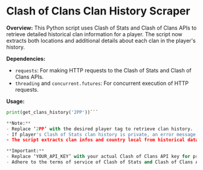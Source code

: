 # Clash of Clans Clan History Scraper

**Overview:**
This Python script uses Clash of Stats and Clash of Clans APIs to retrieve detailed historical clan information for a player. The script now extracts both locations and additional details about each clan in the player's history.

**Dependencies:**
- `requests`: For making HTTP requests to the Clash of Stats and Clash of Clans APIs.
- `threading` and `concurrent.futures`: For concurrent execution of HTTP requests.

**Usage:**
```python
print(get_clans_history('2PP'))```

**Note:**
- Replace ‘2PP’ with the desired player tag to retrieve clan history.
- If player's Clash of Stats clan history is private, an error message indicates that it’s not accessible.
- The script extracts clan infos and country local from historical data.

**Important:**
- Replace ‘YOUR_API_KEY’ with your actual Clash of Clans API key for proper authentication.
- Adhere to the terms of service of Clash of Stats and Clash of Clans APIs.
